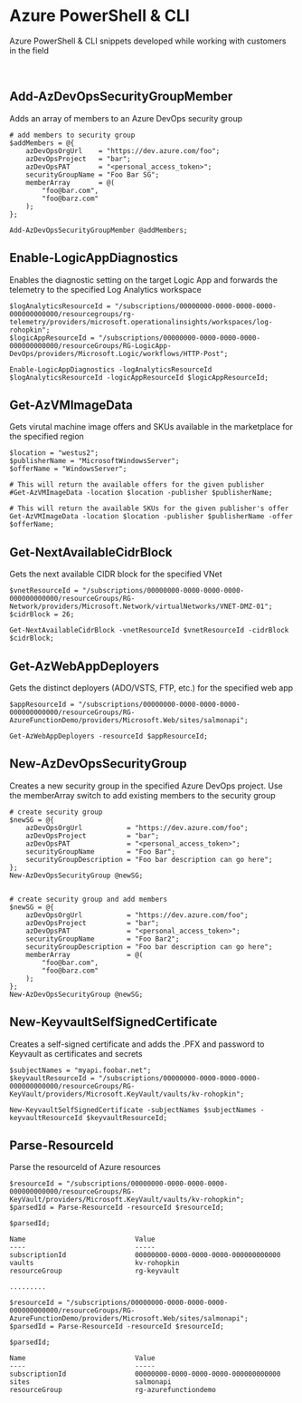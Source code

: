 # Azure PowerShell & CLI
Azure PowerShell & CLI snippets developed while working with customers in the field

<br>

## Add-AzDevOpsSecurityGroupMember
Adds an array of members to an Azure DevOps security group

    # add members to security group
    $addMembers = @{
        azDevOpsOrgUrl    = "https://dev.azure.com/foo";
        azDevOpsProject   = "bar";
        azDevOpsPAT       = "<personal_access_token>";
        securityGroupName = "Foo Bar SG";
        memberArray       = @(
            "foo@bar.com",
            "foo@barz.com"
        );
    };

    Add-AzDevOpsSecurityGroupMember @addMembers;

## Enable-LogicAppDiagnostics
Enables the diagnostic setting on the target Logic App and forwards the telemetry to the specified Log Analytics workspace

    $logAnalyticsResourceId = "/subscriptions/00000000-0000-0000-0000-000000000000/resourcegroups/rg-telemetry/providers/microsoft.operationalinsights/workspaces/log-rohopkin";
    $logicAppResourceId = "/subscriptions/00000000-0000-0000-0000-000000000000/resourceGroups/RG-LogicApp-DevOps/providers/Microsoft.Logic/workflows/HTTP-Post";
    
    Enable-LogicAppDiagnostics -logAnalyticsResourceId $logAnalyticsResourceId -logicAppResourceId $logicAppResourceId;

## Get-AzVMImageData
Gets virutal machine image offers and SKUs available in the marketplace for the specified region 

    $location = "westus2";
    $publisherName = "MicrosoftWindowsServer";
    $offerName = "WindowsServer";
    
    # This will return the available offers for the given publisher
    #Get-AzVMImageData -location $location -publisher $publisherName;
    
    # This will return the available SKUs for the given publisher's offer
    Get-AzVMImageData -location $location -publisher $publisherName -offer $offerName;

## Get-NextAvailableCidrBlock
Gets the next available CIDR block for the specified VNet

    $vnetResourceId = "/subscriptions/00000000-0000-0000-0000-000000000000/resourceGroups/RG-Network/providers/Microsoft.Network/virtualNetworks/VNET-DMZ-01";
    $cidrBlock = 26;

    Get-NextAvailableCidrBlock -vnetResourceId $vnetResourceId -cidrBlock $cidrBlock;

## Get-AzWebAppDeployers
Gets the distinct deployers (ADO/VSTS, FTP, etc.) for the specified web app

    $appResourceId = "/subscriptions/00000000-0000-0000-0000-000000000000/resourceGroups/RG-AzureFunctionDemo/providers/Microsoft.Web/sites/salmonapi";

    Get-AzWebAppDeployers -resourceId $appResourceId;

## New-AzDevOpsSecurityGroup
Creates a new security group in the specified Azure DevOps project.  Use the memberArray switch to add existing members to the security group

    # create security group
    $newSG = @{
        azDevOpsOrgUrl           = "https://dev.azure.com/foo";
        azDevOpsProject          = "bar";
        azDevOpsPAT              = "<personal_access_token>";
        securityGroupName        = "Foo Bar";
        securityGroupDescription = "Foo bar description can go here";
    };
    New-AzDevOpsSecurityGroup @newSG;
    

    # create security group and add members
    $newSG = @{
        azDevOpsOrgUrl           = "https://dev.azure.com/foo";
        azDevOpsProject          = "bar";
        azDevOpsPAT              = "<personal_access_token>";
        securityGroupName        = "Foo Bar2";
        securityGroupDescription = "Foo bar description can go here";
        memberArray              = @(
            "foo@bar.com",
            "foo@barz.com"
        );
    };
    New-AzDevOpsSecurityGroup @newSG;

## New-KeyvaultSelfSignedCertificate
Creates a self-signed certificate and adds the .PFX and password to Keyvault as certificates and secrets 

    $subjectNames = "myapi.foobar.net";
    $keyvaultResourceId = "/subscriptions/00000000-0000-0000-0000-000000000000/resourceGroups/RG-KeyVault/providers/Microsoft.KeyVault/vaults/kv-rohopkin";

    New-KeyvaultSelfSignedCertificate -subjectNames $subjectNames -keyvaultResourceId $keyvaultResourceId;

## Parse-ResourceId
Parse the resourceId of Azure resources

    $resourceId = "/subscriptions/00000000-0000-0000-0000-000000000000/resourceGroups/RG-KeyVault/providers/Microsoft.KeyVault/vaults/kv-rohopkin";
    $parsedId = Parse-ResourceId -resourceId $resourceId;

    $parsedId;

    Name                           Value
    ----                           -----
    subscriptionId                 00000000-0000-0000-0000-000000000000
    vaults                         kv-rohopkin
    resourceGroup                  rg-keyvault

    .........

    $resourceId = "/subscriptions/00000000-0000-0000-0000-000000000000/resourceGroups/RG-AzureFunctionDemo/providers/Microsoft.Web/sites/salmonapi";
    $parsedId = Parse-ResourceId -resourceId $resourceId;

    $parsedId;

    Name                           Value
    ----                           -----
    subscriptionId                 00000000-0000-0000-0000-000000000000
    sites                          salmonapi
    resourceGroup                  rg-azurefunctiondemo